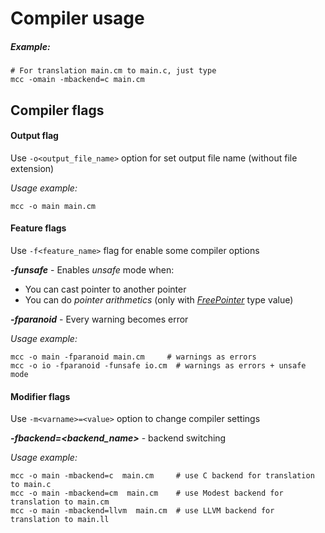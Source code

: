 
# Compiler usage

##### Example:
```shell
# For translation main.cm to main.c, just type
mcc -omain -mbackend=c main.cm
```

## Compiler flags

#### Output flag
Use `-o<output_file_name>` option for set output file name (without file extension)

*Usage example:*
```shell
mcc -o main main.cm
```

#### Feature flags
Use `-f<feature_name>` flag for enable some compiler options

***-funsafe*** - Enables *unsafe* mode when:
  * You can cast pointer to another pointer
  * You can do *pointer arithmetics* (only with [*FreePointer*](./type/pointer.md#Free-pointer) type value)

***-fparanoid*** - Every warning becomes error


*Usage example:*
```shell
mcc -o main -fparanoid main.cm	   # warnings as errors
mcc -o io -fparanoid -funsafe io.cm  # warnings as errors + unsafe mode
```

#### Modifier flags

Use `-m<varname>=<value>` option to change compiler settings

***-fbackend=<backend_name>*** - backend switching

*Usage example:*
```shell
mcc -o main -mbackend=c  main.cm     # use C backend for translation to main.c
mcc -o main -mbackend=cm  main.cm    # use Modest backend for translation to main.cm
mcc -o main -mbackend=llvm  main.cm  # use LLVM backend for translation to main.ll
```

